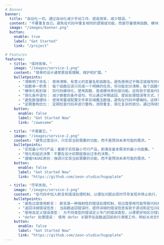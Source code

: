```yaml
---
# Banner
banner:
  title: "自动化一切。通过自动化减少手动工作，提高效率，减少错误。"
  content: "不要重复自己。避免在代码中重复相同的逻辑或功能，而是尽量使用函数、模块或类来封装和复用代码。"
  image: "/images/banner.png"
  button:
    enable: true
    label: "Get Started"
    link: "/project"

# Features
features:
  - title: "保持简单。"
    image: "/images/service-1.png"
    content: "简单的设计通常更容易理解、维护和扩展。"
    bulletpoints:
      - "清晰明了命名： 使用清晰、有意义的变量名和函数名，避免使用过于晦涩或缩写的命名方式，使代码更易读懂。"
      - "函数单一职责： 每个函数应该只完成一个明确的任务。将功能划分清晰，每个函数专注于一个特定的责任，有助于代码的组织和理解。"
      - "模块化和封装： 将代码模块化，使用函数、类或模块来封装功能。这有助于提高代码的可复用性和可维护性。"
      - "简化条件语句： 减少嵌套的条件语句，可以通过早期返回、提前处理错误等方式，使得代码更加扁平和易懂。"
      - "避免数值硬码： 使用常量或配置文件来存储魔法数值，避免在代码中硬编码。这样可以提高代码的灵活性和可维护性。"
      - "定期重构优化： 定期检查代码并进行重构，消除重复、简化复杂的部分。通过持续的重构，可以使代码保持简单并适应变化的需求。"
    button:
      enable: false
      label: "Get Started Now"
      link: "/awesome"

  - title: "不需要它。"
    image: "/images/service-2.png"
    content: "避免过度设计，只实现当前需要的功能，而不是预测未来可能的需求。"
    bulletpoints:
      - "实现最小可行产品：着眼于实现最小可行产品，即满足基本需求的最小功能集。"
      - "简化和延迟决策：不要在设计初期就做出过多的决策。"
      - "遵循YAGNI原则：强调只实现当前需要的功能，而不是预测未来可能的需求。"
    button:
      enable: false
      label: "Get Started Now"
      link: "https://github.com/zeon-studio/hugoplate"

  - title: "尽早失败。"
    image: "/images/service-3.png"
    content: "在代码中加入断言和错误处理机制，以便在问题出现时尽早发现并停止执行，有助于快速定位和修复错误。"
    bulletpoints:
      - "避免过度使用断言： 断言是一种强制性的错误处理机制，但过度使用可能导致代码难以理解和维护。"
      - "返回详细错误信息： 当函数返回错误时，提供详细的错误信息有助于调试和定位问题。"
      - "使用自定义错误类型： 为不同类型的错误定义专门的错误类型，以便更好地区分错误的来源。"
      - "defer 处理错误： 使用 defer 关键字在函数返回前执行清理工作，例如关闭文件或释放资源。"
    button:
      enable: false
      label: "Get Started Now"
      link: "https://github.com/zeon-studio/hugoplate"
---
```

